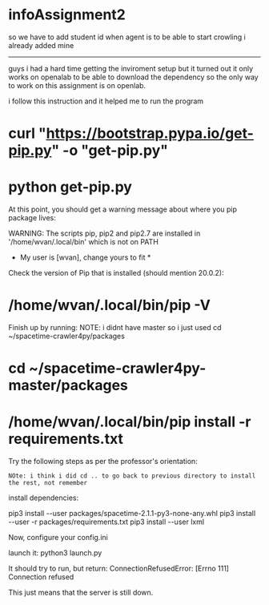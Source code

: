 # infoAssignment2

so we have to add student id when agent is to be able to start crowling 
i already added mine


-------------------------------------
guys i had a hard time getting the inviroment setup but it turned out it only works on openalab to be able
to download the dependency so the only way to work on this assignment is on openlab.

i follow this instruction and it helped me to run the program




# curl "https://bootstrap.pypa.io/get-pip.py" -o "get-pip.py"

# python get-pip.py

 

At this point, you should get a warning message about where you pip package lives:

WARNING: The scripts pip, pip2 and pip2.7 are installed in '/home/wvan/.local/bin' which is not on PATH

 

* My user is [wvan], change yours to fit *

Check the version of Pip that is installed (should mention 20.0.2):

# /home/wvan/.local/bin/pip -V

 

Finish up by running: 
	 NOTE: i didnt have master so i just used cd ~/spacetime-crawler4py/packages

# cd ~/spacetime-crawler4py-master/packages

# /home/wvan/.local/bin/pip install -r requirements.txt



 Try the following steps as per the professor's orientation:
 
	NOte: i think i did cd .. to go back to previous directory to install the rest, not remember 

install dependencies:  

pip3 install --user packages/spacetime-2.1.1-py3-none-any.whl
pip3 install --user -r packages/requirements.txt
pip3 install --user lxml

 

Now, configure your config.ini

launch it: python3 launch.py

It should try to run, but return: ConnectionRefusedError: [Errno 111] Connection refused

This just means that the server is still down.



